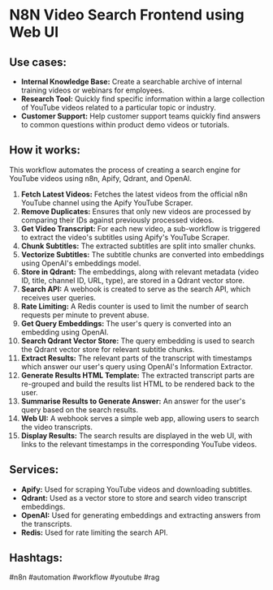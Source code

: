 # N8N Video Search Frontend using Web UI

## Use cases:

-   **Internal Knowledge Base:** Create a searchable archive of internal training videos or webinars for employees.
-   **Research Tool:** Quickly find specific information within a large collection of YouTube videos related to a particular topic or industry.
-   **Customer Support:** Help customer support teams quickly find answers to common questions within product demo videos or tutorials.

## How it works:

This workflow automates the process of creating a search engine for YouTube videos using n8n, Apify, Qdrant, and OpenAI.

1.  **Fetch Latest Videos:** Fetches the latest videos from the official n8n YouTube channel using the Apify YouTube Scraper.
2.  **Remove Duplicates:** Ensures that only new videos are processed by comparing their IDs against previously processed videos.
3.  **Get Video Transcript:** For each new video, a sub-workflow is triggered to extract the video's subtitles using Apify's YouTube Scraper.
4.  **Chunk Subtitles:** The extracted subtitles are split into smaller chunks.
5.  **Vectorize Subtitles:** The subtitle chunks are converted into embeddings using OpenAI's embeddings model.
6.  **Store in Qdrant:** The embeddings, along with relevant metadata (video ID, title, channel ID, URL, type), are stored in a Qdrant vector store.
7.  **Search API:** A webhook is created to serve as the search API, which receives user queries.
8.  **Rate Limiting:** A Redis counter is used to limit the number of search requests per minute to prevent abuse.
9.  **Get Query Embeddings:** The user's query is converted into an embedding using OpenAI.
10. **Search Qdrant Vector Store:** The query embedding is used to search the Qdrant vector store for relevant subtitle chunks.
11. **Extract Results:** The relevant parts of the transcript with timestamps which answer our user's query using OpenAI's Information Extractor.
12. **Generate Results HTML Template:** The extracted transcript parts are re-grouped and build the results list HTML to be rendered back to the user.
13. **Summarise Results to Generate Answer:** An answer for the user's query based on the search results.
14. **Web UI:** A webhook serves a simple web app, allowing users to search the video transcripts.
15. **Display Results:** The search results are displayed in the web UI, with links to the relevant timestamps in the corresponding YouTube videos.

## Services:

-   **Apify:** Used for scraping YouTube videos and downloading subtitles.
-   **Qdrant:** Used as a vector store to store and search video transcript embeddings.
-   **OpenAI:** Used for generating embeddings and extracting answers from the transcripts.
-   **Redis:** Used for rate limiting the search API.

## Hashtags:

\#n8n \#automation \#workflow \#youtube \#rag
